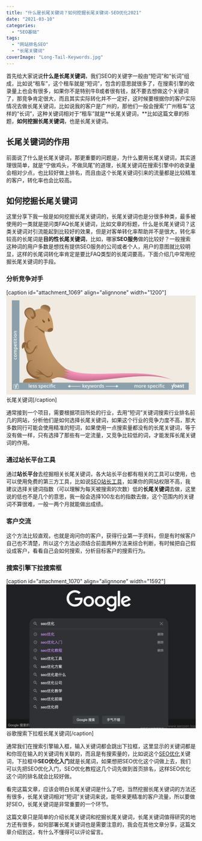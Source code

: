 ```yaml
---
title: "什么是长尾关键词？如何挖掘长尾关键词-SEO优化2021"
date: "2021-03-10"
categories: 
  - "SEO基础"
tags: 
  - "网站排名SEO"
  - "长尾关键词"
coverImage: "Long-Tail-Keywords.jpg"
---
```


首先给大家说说**什么是长尾关键词**，我们SEO的关键字一般由“短词”和“长词”组成，比如说“租车”，这个租车就是“短词”，包含的意思就很多了，在搜索引擎的收录量上也会有很多，如果你不是特别牛B或者很有钱，就不要去想做这个关键词了，那竞争肯定很大，而且其实实际转化并不一定好，这时候要根据你的客户实际情况去做长尾关键词，比如说我的客户是广州的，那他们一般会搜索“广州租车”这样的“长词”，这种关键词相对于“租车”就是**长尾关键词，**比如这篇文章的标题，**如何挖掘长尾关键词**，也是长尾关键词。

## 长尾关键词的作用

前面说了什么是长尾关键词，那更重要的问题是，为什么要用长尾关键词，其实道理很简单，就是“宁做鸡头，不做凤尾”的道理，长尾关键词在搜索引擎中的收录量会相对少点，也比较好做上排名，而且由这个长尾关键词引来的流量都是比较精准的客户，转化率也会比较高。

## 如何挖掘长尾关键词

这里分享下我一般是如何挖掘长尾关键词的，长尾关键词也是分很多种类，最多被使用的一类就是提问类FAQ长尾关键词，比如文章的标题，什么是长尾关键词？这类关键词对引流能起到比较好的效果，但是对客单转化率帮助并不是很大，转化率较高的长尾词是**目的性长尾关键词**，比如，哪家**SEO服务**做的比较好？一般搜索这种词的用户多数是想找有提供SEO服务的公司或者个人，用户的意图就比较明显，这样的长尾词转化率肯定是要比FAQ类型的长尾词要高，下面介绍几中常用挖掘长尾关键词的手段。

### 分析竞争对手

\[caption id="attachment\_1069" align="alignnone" width="1200"\]![long-tail-keywords-seo-2021](images/long-tail-keywords-seo-2021.png) 长尾关键词\[/caption\]

通常接到一个项目，需要根据项目所处的行业，去用“短词”关键词搜索行业排名前几的网站，分析他们是如何选择长尾关键词，如果这个行业的竞争力度不高，那大多数同行可能会使用精准的短词，如果使用一点搜索量都没有的长尾关键词，等于没有做一样，只有选择了那些有一定流量，又竞争比较低的词，才能发挥长尾关键词的作用。

### 通过站长平台工具

通过**站长平台**去挖掘相关长尾关键词，各大站长平台都有相关的工具可以使用，也可以使用免费的第三方工具，比如说[SEO站长工具](https://seo.chinaz.com)，如果你的网站权限不高，我建议选择关键词指数（可以理解为每天被搜索的次数）低的**长尾关键词**去做，这里说的低也不是几个的意思，我一般会选择100左右的指数去做，这个范围内的关键词不算很难，一般一两个月就能做出成绩。

### 客户交流

这个方法比较直观，也就是询问你的客户，获得行业第一手资料，但是有时候客户自己也不清楚，所以这个方法必须结合前面两种方法来综合判断，有时候把自己假设成客户，看看自己会如何搜索，分析目标客户的搜索行为。

### 搜索引擎下拉搜索框

\[caption id="attachment\_1070" align="alignnone" width="1592"\]![google-search-drop-down-keywords](images/google-search-drop-down-keywords.png) 谷歌搜索下拉框长尾关键词\[/caption\]

通常我们在搜索引擎输入框，输入关键词都会跳出下拉框，这里显示的关键词都是和你现在输入的关键词有关联的，而且是有搜索量的，比如说这个[SEO优化](https://www.helloyu.top/seo/seo-course-first-step.html)关键词，下拉框中**SEO优化入门**就是长尾词，如果想把SEO优化这个词做上去，我们可以先把SEO优化入门，SEO优化教程这几个词先做到首页排名，这样SEO优化这个词的排名就会比较好做。

看完这篇文章，应该会明白长尾关键词是什么了吧，当然挖掘长尾关键词的方法还有很多，长尾关键词相对“短词”关键词来说，能带来更精准的客户流量，所以要做好SEO，长尾关键词是非常重要的一个环节。

这篇文章只是简单的介绍长尾关键词和挖掘长尾关键词，长尾关键词值得研究的地方还有很多，如何部署长尾关键词也是需要注意的，我会在其他文章分享，这篇文章介绍到这，有什么不懂得可以评论留言。
